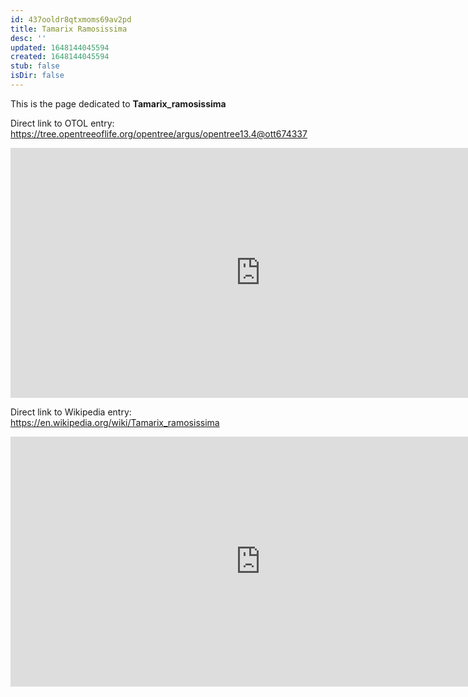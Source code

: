 ```yaml
---
id: 437ooldr8qtxmoms69av2pd
title: Tamarix Ramosissima
desc: ''
updated: 1648144045594
created: 1648144045594
stub: false
isDir: false
---
```

This is the page dedicated to **Tamarix_ramosissima**


Direct link to OTOL entry: https://tree.opentreeoflife.org/opentree/argus/opentree13.4@ott674337



<html>
    <body>
    <iframe src="https://tree.opentreeoflife.org/opentree/argus/opentree13.4@ott674337"
    width="800" height="400" frameborder="0" allowfullscreen> </iframe>
    </body>
</html>
    


Direct link to Wikipedia entry: https://en.wikipedia.org/wiki/Tamarix_ramosissima



<html>
    <body>
    <iframe src="https://en.wikipedia.org/wiki/Tamarix_ramosissima"
    width="800" height="400" frameborder="0" allowfullscreen> </iframe>
    </body>
</html>
    
